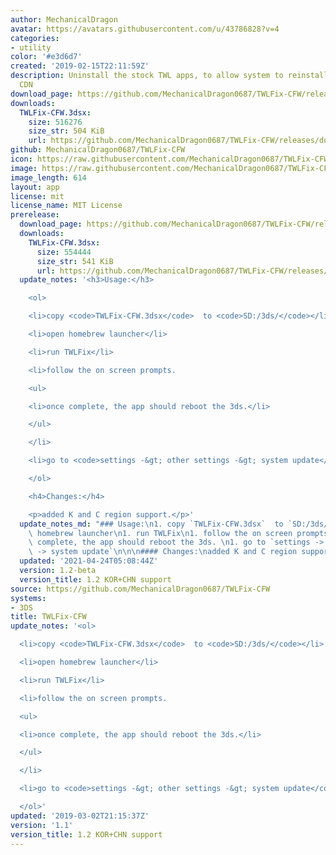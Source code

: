 ```yaml
---
author: MechanicalDragon
avatar: https://avatars.githubusercontent.com/u/43786828?v=4
categories:
- utility
color: '#e3d6d7'
created: '2019-02-15T22:11:59Z'
description: Uninstall the stock TWL apps, to allow system to reinstall them from
  CDN
download_page: https://github.com/MechanicalDragon0687/TWLFix-CFW/releases
downloads:
  TWLFix-CFW.3dsx:
    size: 516276
    size_str: 504 KiB
    url: https://github.com/MechanicalDragon0687/TWLFix-CFW/releases/download/1.1/TWLFix-CFW.3dsx
github: MechanicalDragon0687/TWLFix-CFW
icon: https://raw.githubusercontent.com/MechanicalDragon0687/TWLFix-CFW/master/icon.png
image: https://raw.githubusercontent.com/MechanicalDragon0687/TWLFix-CFW/master/icon.png
image_length: 614
layout: app
license: mit
license_name: MIT License
prerelease:
  download_page: https://github.com/MechanicalDragon0687/TWLFix-CFW/releases/tag/1.2-beta
  downloads:
    TWLFix-CFW.3dsx:
      size: 554444
      size_str: 541 KiB
      url: https://github.com/MechanicalDragon0687/TWLFix-CFW/releases/download/1.2-beta/TWLFix-CFW.3dsx
  update_notes: '<h3>Usage:</h3>

    <ol>

    <li>copy <code>TWLFix-CFW.3dsx</code>  to <code>SD:/3ds/</code></li>

    <li>open homebrew launcher</li>

    <li>run TWLFix</li>

    <li>follow the on screen prompts.

    <ul>

    <li>once complete, the app should reboot the 3ds.</li>

    </ul>

    </li>

    <li>go to <code>settings -&gt; other settings -&gt; system update</code></li>

    </ol>

    <h4>Changes:</h4>

    <p>added K and C region support.</p>'
  update_notes_md: "### Usage:\n1. copy `TWLFix-CFW.3dsx`  to `SD:/3ds/`\n1. open\
    \ homebrew launcher\n1. run TWLFix\n1. follow the on screen prompts.\n    - once\
    \ complete, the app should reboot the 3ds. \n1. go to `settings -> other settings\
    \ -> system update`\n\n\n#### Changes:\nadded K and C region support.\n"
  updated: '2021-04-24T05:08:44Z'
  version: 1.2-beta
  version_title: 1.2 KOR+CHN support
source: https://github.com/MechanicalDragon0687/TWLFix-CFW
systems:
- 3DS
title: TWLFix-CFW
update_notes: '<ol>

  <li>copy <code>TWLFix-CFW.3dsx</code>  to <code>SD:/3ds/</code></li>

  <li>open homebrew launcher</li>

  <li>run TWLFix</li>

  <li>follow the on screen prompts.

  <ul>

  <li>once complete, the app should reboot the 3ds.</li>

  </ul>

  </li>

  <li>go to <code>settings -&gt; other settings -&gt; system update</code></li>

  </ol>'
updated: '2019-03-02T21:15:37Z'
version: '1.1'
version_title: 1.2 KOR+CHN support
---
```

